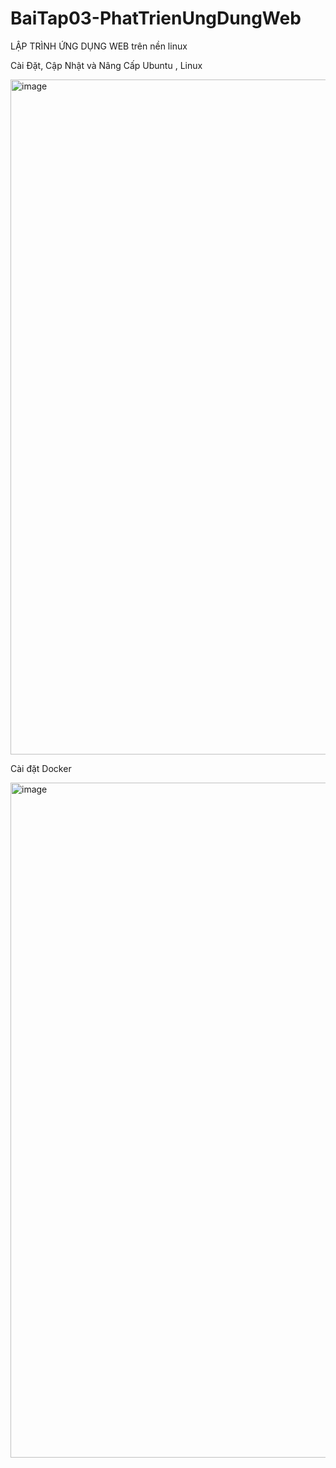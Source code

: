 # BaiTap03-PhatTrienUngDungWeb
LẬP TRÌNH ỨNG DỤNG WEB trên nền linux

Cài Đặt, Cập Nhật và Nâng Cấp Ubuntu , Linux

<img width="1920" height="1080" alt="image" src="https://github.com/user-attachments/assets/177776a5-be56-4240-bf23-33249ebadd73" />

Cài đặt Docker 

<img width="1920" height="1080" alt="image" src="https://github.com/user-attachments/assets/4cea7247-8ab4-4831-b94c-4a7dbac076b5" />
